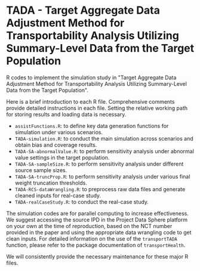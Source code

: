 # TADA - Target Aggregate Data Adjustment Method for Transportability Analysis Utilizing Summary-Level Data from the Target Population
R codes to implement the simulation study in "Target Aggregate Data Adjustment Method for Transportability Analysis Utilizing Summary-Level Data from the Target Population".

Here is a brief introduction to each R file. Comprehensive comments provide detailed instructions in each file. Setting the relative working path for storing results and loading data is necessary.

- `assistFunctions.R`: to define key data generation functions for simulation under various scenarios.
- `TADA-simulation.R`: to conduct the main simulation across scenarios and obtain bias and coverage results.
- `TADA-SA-abnormalValue.R`: to perform sensitivity analysis under abnormal value settings in the target population.
- `TADA-SA-sampleSize.R`: to perform sensitivity analysis under different source sample sizes.
- `TADA-SA-truncProp.R`: to perform sensitivity analysis under various final weight truncation thresholds.
- `TADA-RCS-dataWrangling.R`: to preprocess raw data files and generate cleaned inputs for real-case study.
- `TADA-realCaseStudy.R`: to conduct the real-case study.

The simulation codes are for parallel computing to increase effectiveness. We suggest accessing the source IPD in the Project Data Sphere platform on your own at the time of reproduction, based on the NCT number provided in the paper and using the appropriate data wrangling code to get clean inputs. For detailed information on the use of the `transportTADA` function, please refer to the package documentation of `transportHealth`.

We will consistently provide the necessary maintenance for these major R files.
